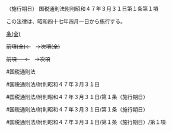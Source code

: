 （施行期日）
国税通則法附則昭和４７年３月３１日第１条第１項

この法律は、昭和四十七年四月一日から施行する。

[条(全)](国税通則法＿＿＿＿附則昭和４７年３月３１日第１条_.md)

~~前項(全)←~~　~~→次項(全)~~

~~前項 　 ←~~　~~→次項~~



#国税通則法

#国税通則法/附則昭和４７年３月３１日

#国税通則法/附則昭和４７年３月３１日/第１条（施行期日）

#国税通則法/附則昭和４７年３月３１日/第１条（施行期日）

#国税通則法/附則昭和４７年３月３１日/第１条（施行期日）/第１項

